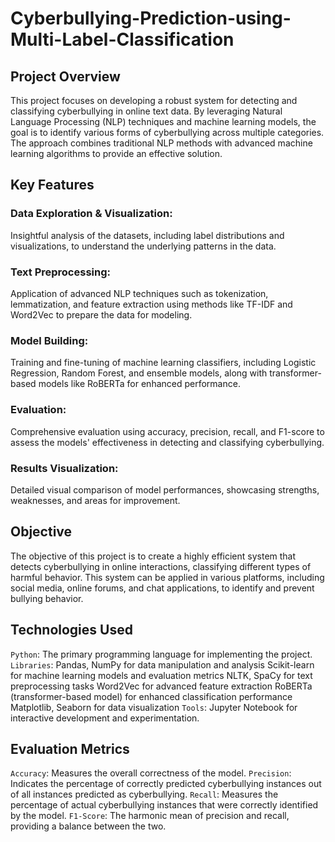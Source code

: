 # Cyberbullying-Prediction-using-Multi-Label-Classification
## Project Overview
This project focuses on developing a robust system for detecting and classifying cyberbullying in online text data. By leveraging Natural Language Processing (NLP) techniques and machine learning models, the goal is to identify various forms of cyberbullying across multiple categories. The approach combines traditional NLP methods with advanced machine learning algorithms to provide an effective solution.

## Key Features
### Data Exploration & Visualization: 
Insightful analysis of the datasets, including label distributions and visualizations, to understand the underlying patterns in the data.
### Text Preprocessing: 
Application of advanced NLP techniques such as tokenization, lemmatization, and feature extraction using methods like TF-IDF and Word2Vec to prepare the data for modeling.
### Model Building: 
Training and fine-tuning of machine learning classifiers, including Logistic Regression, Random Forest, and ensemble models, along with transformer-based models like RoBERTa for enhanced performance.
### Evaluation: 
Comprehensive evaluation using accuracy, precision, recall, and F1-score to assess the models' effectiveness in detecting and classifying cyberbullying.
### Results Visualization: 
Detailed visual comparison of model performances, showcasing strengths, weaknesses, and areas for improvement.

## Objective
The objective of this project is to create a highly efficient system that detects cyberbullying in online interactions, classifying different types of harmful behavior. This system can be applied in various platforms, including social media, online forums, and chat applications, to identify and prevent bullying behavior.

## Technologies Used
`Python`: The primary programming language for implementing the project.  
`Libraries`:
Pandas, NumPy for data manipulation and analysis
Scikit-learn for machine learning models and evaluation metrics
NLTK, SpaCy for text preprocessing tasks
Word2Vec for advanced feature extraction
RoBERTa (transformer-based model) for enhanced classification performance
Matplotlib, Seaborn for data visualization
`Tools`: Jupyter Notebook for interactive development and experimentation.

## Evaluation Metrics
`Accuracy`: Measures the overall correctness of the model.
`Precision`: Indicates the percentage of correctly predicted cyberbullying instances out of all instances predicted as cyberbullying.
`Recall`: Measures the percentage of actual cyberbullying instances that were correctly identified by the model.
`F1-Score`: The harmonic mean of precision and recall, providing a balance between the two.
